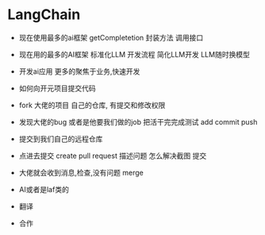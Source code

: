 # LangChain

- 现在使用最多的ai框架
    getCompletetion 封装方法 调用接口

- 现在用的最多的AI框架
    标准化LLM 开发流程
    简化LLM开发
    LLM随时换模型

- 开发ai应用
    更多的聚焦于业务,快速开发
- 如何向开元项目提交代码
 - fork 大佬的项目
    自己的仓库, 有提交和修改权限
 - 发现大佬的bug 或者是他要我们做的job
    把活干完完成测试
    add commit push
 - 提交到我们自己的远程仓库
 - 点进去提交 create pull request
    描述问题 怎么解决截图 提交
 - 大佬就会收到消息,检查,没有问题 merge


 - AI或者是laf类的
 - 翻译
 - 合作